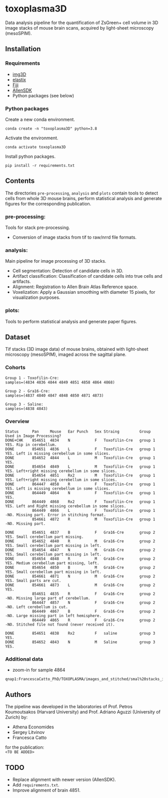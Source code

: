 # toxoplasma3D

Data analysis pipeline for the quantification of ZsGreen+ cell volume in 3D image stacks of mouse brain scans, acquired by light-sheet microscopy (mesoSPIM).



## Installation


### Requirements

* [img3D](https://github.com/aecon/img3D)
* [elastix](https://elastix.lumc.nl)
* [Fiji](https://fiji.sc)
* [AllenSDK](https://allensdk.readthedocs.io/en/latest)
* Python packages (see below)


### Python packages

Create a new conda environment.
```
conda create -n "toxoplasma3D" python=3.8
```

Activate the environment.
```
conda activate toxoplasma3D
```

Install python packages.
```
pip install -r requirements.txt
```



## Contents

The directories `pre-processing`, `analysis` and `plots` contain tools to detect cells from whole 3D mouse brains, perform statistical analysis and generate figures for the corresponding publication.

### pre-processing:
Tools for stack pre-processing.
* Conversion of image stacks from tif to raw/nrrd file formats.

### analysis:
Main pipeline for image processing of 3D stacks.
* Cell segmentation: Detection of candidate cells in 3D.
* Artifact classification: Classification of candidate cells into true cells and artifacts.
* Alignment: Registration to Allen Brain Atlas Reference space.
* Voxelization: Apply a Gaussian smoothing with diameter 15 pixels, for visualization purposes.

### plots:
Tools to perform statistical analysis and generate paper figures.



## Dataset

Tif stacks (3D image data) of mouse brains, obtained with light-sheet microscopy (mesoSPIM), imaged across the sagittal plane.

### Cohorts
```
Group 1 - Toxofilin-Cre:
samples=(4834 4836 4844 4849 4851 4858 4864 4868)

Group 2 - Gra16-Cre:
samples=(4837 4840 4847 4848 4850 4871 4873)

Group 3 - Saline:
samples=(4838 4843)
```

### Overview
```
Status      Pan     Mouse	Ear Punch	Sex	Straing         Group       Used in Image Processing?
DONE+CHK    854651	4834	N	        F	Toxofilin-Cre   group 1     YES. Rip in cerebellum.
DONE        854651	4836	L	        F	Toxofilin-Cre   group 1     YES. Left is missing cerebellum in some slices.
DONE        854652	4844	L	        M	Toxofilin-Cre   group 1     YES.
DONE        854654	4849	L	        M	Toxofilin-Cre   group 1     YES. Left+right missing cerebellum in some slices.
DONE        854654	4851	Rx2	        M	Toxofilin-Cre   group 1     YES. Left+right missing cerebellum in some slices.
DONE        864447	4858	R	        F	Toxofilin-Cre   group 1     YES. Left is missing cerebellum in some slices.
DONE        864449	4864	N	        F	Toxofilin-Cre   group 1     YES.
DONE        864449	4868	Rx2	        F	Toxofilin-Cre   group 1     YES. Left and Right missing cerebellum in some slices.
            864449	4866	L	        F	Toxofilin-Cre   group 1     -NO. Missing part. Error in stitching format.
            854661	4872	R	        M	Toxofilin-Cre   group 1     -NO. Missing part.

DONE        854651	4837	B	        F	Gra16-Cre       group 2     YES. Small cerebellum part missing.
DONE        854652	4840	R	        M	Gra16-Cre       group 2     YES. Small cerebellum part missing in left.
DONE        854654	4847	N	        M	Gra16-Cre       group 2     YES. Small cerebellum part missing in left.
DONE        854654	4848	R	        M	Gra16-Cre       group 2     YES. Medium cerebellum part missing, left.
DONE        854654	4850	B	        M	Gra16-Cre       group 2     YES. Small cerebellum part missing in left.
DONE        854661	4871	N	        M	Gra16-Cre       group 2     YES. Small parts are cut.
DONE        854661	4873	L	        M	Gra16-Cre       group 2     YES.
            854651	4835	R	        F	Gra16-Cre       group 2     -NO. Missing large part of cerebellum.
            864447	4857	N	        F	Gra16-Cre       group 2     -NO. Left cerebellum is cut.
            864449	4867	B	        F	Gra16-Cre       group 2     -NO. Large missing part in left hemisphere.
            864449	4865	R	        F	Gra16-Cre       group 2     -NO. Stitched file not found (never received it).

DONE        854651	4838	Rx2	        F	saline          group 3     YES.
DONE        854652	4843	N	        M	Saline          group 3     YES.
```


### Additional data
* zoom-in for sample 4864

```
qnap1:FrancescaCatto_PhD/TOXOPLASMA/images_and_stitched/smal%20stacks_images_4x_1um%20resolution
```


## Authors
The pipeline was developed in the laboratories of Prof. Petros Koumoutsakos (Harvard University) and Prof. Adriano Aguzzi (University of Zurich) by:

* Athena Economides
* Sergey Litvinov
* Francesca Catto

for the publication:  
`<TO BE ADDED>`


## TODO
* Replace alignment with newer version (AllenSDK).
* Add `requirements.txt`.
* Improve alignment of brain 4851.


